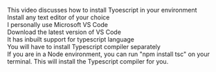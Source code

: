 This video discusses how to install Tyoescript in your environment <br/>
Install any text editor of your choice <br/>
I personally use Microsoft VS Code <br/>
Download the latest version of VS Code <br/>
It has inbuilt support for typescript language <br/>
You will have to install Typescript compiler separately <br/>
If you are in a Node environment, you can run "npm install tsc" on your terminal. This will install the Typescript compiler for you.  
